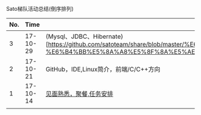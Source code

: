Sato梯队活动总结(倒序排列)

| No.  | Time     | 内容                                       |
| :--- | -------- | ---------------------------------------- |
| 3    | 17-10-29 | (Mysql、JDBC、Hibernate)[https://github.com/satoteam/share/blob/master/%E6%B4%BB%E5%8A%A8%E5%AE%89%E6%8E%92/No3-%E6%B4%BB%E5%8A%A8%E5%8F%8A%E5%AE%89%E6%8E%92.md] |
| 2    | 17-10-21 | GitHub，IDE,Linux简介，前端/C/C++方向            |
| 1    | 17-10-14 | [见面熟悉，聚餐,任务安排](https://github.com/satoteam/share/blob/master/活动安排/No1-见面会以及安排.md) |
|      |          |                                          |




